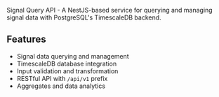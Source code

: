 Signal Query API - A NestJS-based service for querying and managing signal data with PostgreSQL's TimescaleDB backend.

 ## Features
 
 - Signal data querying and management
 - TimescaleDB database integration
 - Input validation and transformation
 - RESTful API with `/api/v1` prefix
 - Aggregates and data analytics